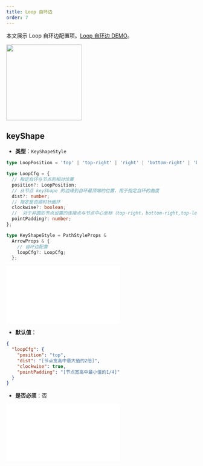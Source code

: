 ```yaml
---
title: Loop 自环边
order: 7
---
```


本文展示 Loop 自环边配置项。[Loop 自环边 DEMO](/zh/examples/item/defaultEdges#loop)。

<img src="https://mdn.alipayobjects.com/huamei_qa8qxu/afts/img/A*dU0LRoKrqEIAAAAAAAAAAAAADmJ7AQ/original" width=200 />

## keyShape

- **类型**：`KeyShapeStyle`

```ts
type LoopPosition = 'top' | 'top-right' | 'right' | 'bottom-right' | 'bottom' | 'bottom-left' | 'left' | 'top-left';

type LoopCfg = {
  // 指定自环与节点的相对位置
  position?: LoopPosition;
  // 从节点 keyShape 的边缘到自环最顶端的位置，用于指定自环的曲度
  dist?: number;
  // 指定是否顺时针画环
  clockwise?: boolean;
  //  对于非圆形节点设置的连接点与节点中心坐标（top-right，bottom-right,top-left,bottom-left 较特殊，为四个角坐标）在 x 轴或 y 轴方向的偏移量
  pointPadding?: number;
};

type KeyShapeStyle = PathStyleProps &
  ArrowProps & {
    // 自环边配置
    loopCfg?: LoopCfg;
  };
```

<embed src="../../../common/ArrowStyle.zh.md"></embed>

- **默认值**：

```json
{
  "loopCfg": {
    "position": "top",
    "dist": "[节点宽高中最大值的2倍]",
    "clockwise": true,
    "pointPadding": "[节点宽高中最小值的1/4]"
  }
}
```

- **是否必须**：否

<embed src="../../../common/EdgeShapeStyles.zh.md"></embed>
